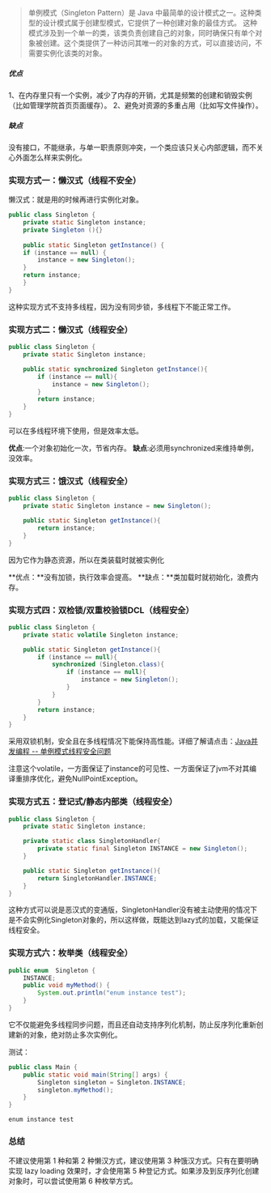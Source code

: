 >单例模式（Singleton Pattern）是 Java 中最简单的设计模式之一。这种类型的设计模式属于创建型模式，它提供了一种创建对象的最佳方式。
这种模式涉及到一个单一的类，该类负责创建自己的对象，同时确保只有单个对象被创建。这个类提供了一种访问其唯一的对象的方式，可以直接访问，不需要实例化该类的对象。

#####    优点
1、在内存里只有一个实例，减少了内存的开销，尤其是频繁的创建和销毁实例（比如管理学院首页页面缓存）。
 2、避免对资源的多重占用（比如写文件操作）。

#####    缺点
没有接口，不能继承，与单一职责原则冲突，一个类应该只关心内部逻辑，而不关心外面怎么样来实例化。


###   实现方式一：懒汉式（线程不安全）
懒汉式：就是用的时候再进行实例化对象。
```java
public class Singleton {  
    private static Singleton instance;  
    private Singleton (){}  
  
    public static Singleton getInstance() {  
    if (instance == null) {  
        instance = new Singleton();  
    }  
    return instance;  
    }  
}
```
这种实现方式不支持多线程，因为没有同步锁，多线程下不能正常工作。


###   实现方式二：懒汉式（线程安全）
```java
public class Singleton {
    private static Singleton instance;

    public static synchronized Singleton getInstance(){
        if (instance == null){
            instance = new Singleton();
        }
        return instance;
    }
}
```
可以在多线程环境下使用，但是效率太低。

**优点**:一个对象初始化一次，节省内存。
**缺点**:必须用synchronized来维持单例，没效率。

###   实现方式三：饿汉式（线程安全）
```java
public class Singleton {
    private static Singleton instance = new Singleton();

    public static Singleton getInstance(){
        return instance;
    }
}
```
因为它作为静态资源，所以在类装载时就被实例化

**优点：**没有加锁，执行效率会提高。
**缺点：**类加载时就初始化，浪费内存。


###   实现方式四：双检锁/双重校验锁DCL（线程安全）

```java
public class Singleton {
    private static volatile Singleton instance;

    public static Singleton getInstance(){
        if (instance == null){
            synchronized (Singleton.class){
                if (instance == null){
                    instance = new Singleton();
                }
            }
        }
        return instance;
    }
}
```
采用双锁机制，安全且在多线程情况下能保持高性能。详细了解请点击：[Java并发编程 -- 单例模式线程安全问题](https://www.jianshu.com/p/3707bc0fc6f0)

注意这个volatile，一方面保证了instance的可见性、一方面保证了jvm不对其编译重排序优化，避免NullPointException。

###   实现方式五：登记式/静态内部类（线程安全）
```java
public class Singleton {
    private static Singleton instance;

    private static class SingletonHandler{
        private static final Singleton INSTANCE = new Singleton();
    }

    public static Singleton getInstance(){
        return SingletonHandler.INSTANCE;
    }
}
```
这种方式可以说是恶汉式的变通版，SingletonHandler没有被主动使用的情况下是不会实例化Singleton对象的，所以这样做，既能达到lazy式的加载，又能保证线程安全。

###   实现方式六：枚举类（线程安全）
```java
public enum  Singleton {
    INSTANCE;
    public void myMethod() {
        System.out.println("enum instance test");
    }
}
```
它不仅能避免多线程同步问题，而且还自动支持序列化机制，防止反序列化重新创建新的对象，绝对防止多次实例化。


测试：
```java
public class Main {
    public static void main(String[] args) {
        Singleton singleton = Singleton.INSTANCE;
        singleton.myMethod();
    }
}
```
```
enum instance test
```


###   总结
不建议使用第 1 种和第 2 种懒汉方式，建议使用第 3 种饿汉方式。只有在要明确实现 lazy loading 效果时，才会使用第 5 种登记方式。如果涉及到反序列化创建对象时，可以尝试使用第 6 种枚举方式。
